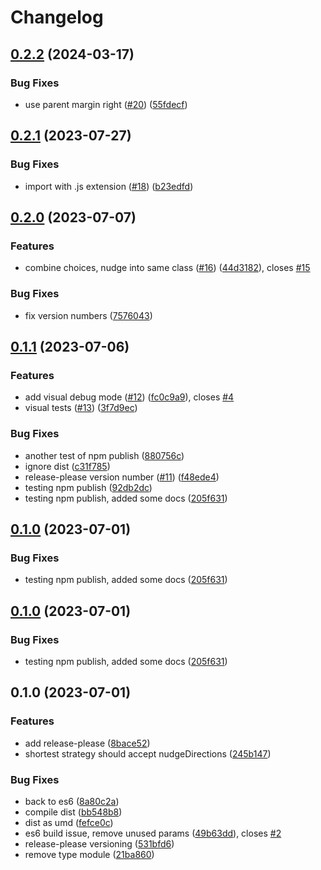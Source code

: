 # Changelog

## [0.2.2](https://github.com/kevinschaul/avoid-overlap/compare/v0.2.1...v0.2.2) (2024-03-17)


### Bug Fixes

* use parent margin right ([#20](https://github.com/kevinschaul/avoid-overlap/issues/20)) ([55fdecf](https://github.com/kevinschaul/avoid-overlap/commit/55fdecf66eb16262f09b4644a794ff702fe5b414))

## [0.2.1](https://github.com/kevinschaul/avoid-overlap/compare/v0.2.0...v0.2.1) (2023-07-27)


### Bug Fixes

* import with .js extension ([#18](https://github.com/kevinschaul/avoid-overlap/issues/18)) ([b23edfd](https://github.com/kevinschaul/avoid-overlap/commit/b23edfdc42648c756e066fa15e01f4f141a878a8))

## [0.2.0](https://github.com/kevinschaul/avoid-overlap/compare/v0.1.1...v0.2.0) (2023-07-07)


### Features

* combine choices, nudge into same class ([#16](https://github.com/kevinschaul/avoid-overlap/issues/16)) ([44d3182](https://github.com/kevinschaul/avoid-overlap/commit/44d31822e965019db2c392a4e1d5f0aa12a3e6a9)), closes [#15](https://github.com/kevinschaul/avoid-overlap/issues/15)


### Bug Fixes

* fix version numbers ([7576043](https://github.com/kevinschaul/avoid-overlap/commit/75760431cb3325ef22521d65a326617c6ac751c4))

## [0.1.1](https://github.com/kevinschaul/avoid-overlap/compare/v0.1.0...v0.1.1) (2023-07-06)


### Features

* add visual debug mode ([#12](https://github.com/kevinschaul/avoid-overlap/issues/12)) ([fc0c9a9](https://github.com/kevinschaul/avoid-overlap/commit/fc0c9a9d84ec3189aeb82c9dc2cabb4cff6d5ff0)), closes [#4](https://github.com/kevinschaul/avoid-overlap/issues/4)
* visual tests ([#13](https://github.com/kevinschaul/avoid-overlap/issues/13)) ([3f7d9ec](https://github.com/kevinschaul/avoid-overlap/commit/3f7d9ec1ee36adcd0c2f659832d11a5b52910f75))


### Bug Fixes

* another test of npm publish ([880756c](https://github.com/kevinschaul/avoid-overlap/commit/880756cf059908603ce41db54026c3119e88719c))
* ignore dist ([c31f785](https://github.com/kevinschaul/avoid-overlap/commit/c31f785b3ef8fc4f83fa109776c15d44a767de4e))
* release-please version number ([#11](https://github.com/kevinschaul/avoid-overlap/issues/11)) ([f48ede4](https://github.com/kevinschaul/avoid-overlap/commit/f48ede4990b363053bb25b02600987571186a937))
* testing npm publish ([92db2dc](https://github.com/kevinschaul/avoid-overlap/commit/92db2dc10850bee8ddc5e728d58262b684308241))
* testing npm publish, added some docs ([205f631](https://github.com/kevinschaul/avoid-overlap/commit/205f631467987adc7114aee66f1754a265475578))

## [0.1.0](https://github.com/kevinschaul/avoid-overlap/compare/v0.1.0...v0.1.0) (2023-07-01)


### Bug Fixes

* testing npm publish, added some docs ([205f631](https://github.com/kevinschaul/avoid-overlap/commit/205f631467987adc7114aee66f1754a265475578))

## [0.1.0](https://github.com/kevinschaul/avoid-overlap/compare/v0.1.0...v0.1.0) (2023-07-01)


### Bug Fixes

* testing npm publish, added some docs ([205f631](https://github.com/kevinschaul/avoid-overlap/commit/205f631467987adc7114aee66f1754a265475578))

## 0.1.0 (2023-07-01)


### Features

* add release-please ([8bace52](https://github.com/kevinschaul/avoid-overlap/commit/8bace52b105b6ad743833cbea78351b63c5571a2))
* shortest strategy should accept nudgeDirections ([245b147](https://github.com/kevinschaul/avoid-overlap/commit/245b147db65b8f53521d066de76da46e1f9c9374))


### Bug Fixes

* back to es6 ([8a80c2a](https://github.com/kevinschaul/avoid-overlap/commit/8a80c2a2fe9a04f44bdc891c070e91cebf2f342e))
* compile dist ([bb548b8](https://github.com/kevinschaul/avoid-overlap/commit/bb548b81e9fc1a1aad8bd951ea4fcfc82d0b27e1))
* dist as umd ([fefce0c](https://github.com/kevinschaul/avoid-overlap/commit/fefce0ca037805103dfba0e471a237ab6442bf95))
* es6 build issue, remove unused params ([49b63dd](https://github.com/kevinschaul/avoid-overlap/commit/49b63dd1808e122cca4da3866f4d7ddbc9276461)), closes [#2](https://github.com/kevinschaul/avoid-overlap/issues/2)
* release-please versioning ([531bfd6](https://github.com/kevinschaul/avoid-overlap/commit/531bfd6585a40b6ae40bcb4f2e76154cdab30ac0))
* remove type module ([21ba860](https://github.com/kevinschaul/avoid-overlap/commit/21ba86005816eaf51d9c83443173a114955c5847))
